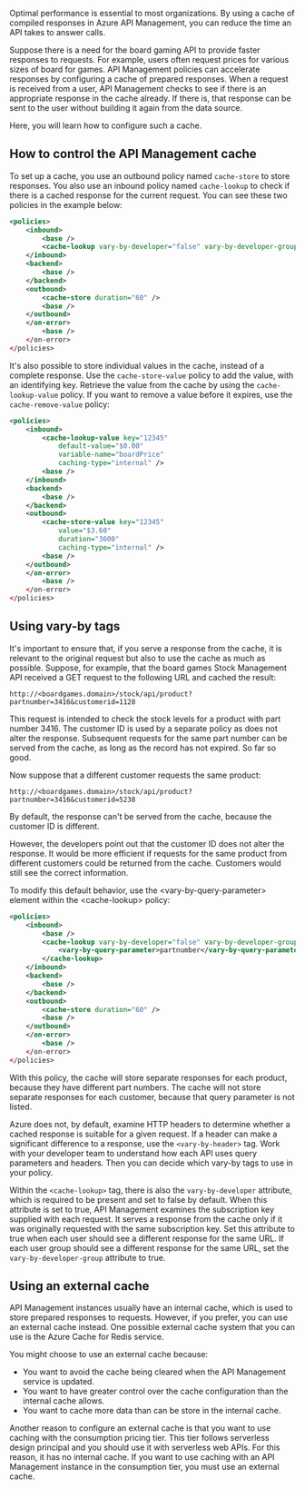 Optimal performance is essential to most organizations. By using a cache of compiled responses in Azure API Management, you can reduce the time an API takes to answer calls.

Suppose there is a need for the board gaming API to provide faster responses to requests. For example, users often request prices for various sizes of board for games. API Management policies can accelerate responses by configuring a cache of prepared responses. When a request is received from a user, API Management checks to see if there is an appropriate response in the cache already. If there is, that response can be sent to the user without building it again from the data source.

Here, you will learn how to configure such a cache.

## How to control the API Management cache

To set up a cache, you use an outbound policy named `cache-store` to store responses. You also use an inbound policy named `cache-lookup` to check if there is a cached response for the current request. You can see these two policies in the example below:

```xml
<policies>
    <inbound>
        <base />
        <cache-lookup vary-by-developer="false" vary-by-developer-groups="false" downstream-caching-type="none" must-revalidate="true" caching-type="internal" />
    </inbound>
    <backend>
        <base />
    </backend>
    <outbound>
        <cache-store duration="60" />
        <base />
    </outbound>
    </on-error>
        <base />
    </on-error>
</policies>
```

It's also possible to store individual values in the cache, instead of a complete response. Use the `cache-store-value` policy to add the value, with an identifying key. Retrieve the value from the cache by using the `cache-lookup-value` policy. If you want to remove a value before it expires, use the `cache-remove-value` policy:

```xml
<policies>
    <inbound>
        <cache-lookup-value key="12345"
            default-value="$0.00"
            variable-name="boardPrice"
            caching-type="internal" />
        <base />
    </inbound>
    <backend>
        <base />
    </backend>
    <outbound>
        <cache-store-value key="12345"
            value="$3.60"
            duration="3600"
            caching-type="internal" />
        <base />
    </outbound>
    </on-error>
        <base />
    </on-error>
</policies>
```

## Using vary-by tags

It's important to ensure that, if you serve a response from the cache, it is relevant to the original request but also to use the cache as much as possible. Suppose, for example, that the board games Stock Management API received a GET request to the following URL and cached the result:

`http://<boardgames.domain>/stock/api/product?partnumber=3416&customerid=1128`

This request is intended to check the stock levels for a product with part number 3416. The customer ID is used by a separate policy as does not alter the response. Subsequent requests for the same part number can be served from the cache, as long as the record has not expired. So far so good.

Now suppose that a different customer requests the same product:

`http://<boardgames.domain>/stock/api/product?partnumber=3416&customerid=5238`

By default, the response can't be served from the cache, because the customer ID is different. 

However, the developers point out that the customer ID does not alter the response. It would be more efficient if requests for the same product from different customers could be returned from the cache. Customers would still see the correct information.

To modify this default behavior, use the &lt;vary-by-query-parameter&gt; element within the &lt;cache-lookup&gt; policy:

```xml
<policies>
    <inbound>
        <base />
        <cache-lookup vary-by-developer="false" vary-by-developer-groups="false" downstream-caching-type="none" must-revalidate="true" caching-type="internal">
            <vary-by-query-parameter>partnumber</vary-by-query-parameter>
        </cache-lookup>
    </inbound>
    <backend>
        <base />
    </backend>
    <outbound>
        <cache-store duration="60" />
        <base />
    </outbound>
    </on-error>
        <base />
    </on-error>
</policies>
```

With this policy, the cache will store separate responses for each product, because they have different part numbers. The cache will not store separate responses for each customer, because that query parameter is not listed.

Azure does not, by default, examine HTTP headers to determine whether a cached response is suitable for a given request. If a header can make a significant difference to a response, use the `<vary-by-header>` tag. Work with your developer team to understand how each API uses query parameters and headers. Then you can decide which vary-by tags to use in your policy.

Within the `<cache-lookup>` tag, there is also the `vary-by-developer` attribute, which is required to be present and set to false by default. When this attribute is set to true, API Management examines the subscription key supplied with each request. It serves a response from the cache only if it was originally requested with the same subscription key. Set this attribute to true when each user should see a different response for the same URL. If each user group should see a different response for the same URL, set the `vary-by-developer-group` attribute to true.

## Using an external cache

API Management instances usually have an internal cache, which is used to store prepared responses to requests. However, if you prefer, you can use an external cache instead. One possible external cache system that you can use is the Azure Cache for Redis service.

You might choose to use an external cache because:

- You want to avoid the cache being cleared when the API Management service is updated.
- You want to have greater control over the cache configuration than the internal cache allows.
- You want to cache more data than can be store in the internal cache.

Another reason to configure an external cache is that you want to use caching with the consumption pricing tier. This tier follows serverless design principal and you should use it  with serverless web APIs. For this reason, it has no internal cache. If you want to use caching with an API Management instance in the consumption tier, you must use an external cache.